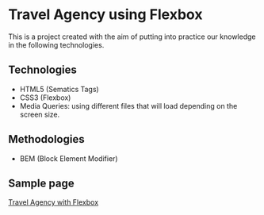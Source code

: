 # Travel Agency using Flexbox
This is a project created with the aim of putting into practice our knowledge in the following technologies.

## Technologies
- HTML5 (Sematics Tags)
- CSS3 (Flexbox)
- Media Queries: using different files that will load depending on the screen size.

## Methodologies
- BEM (Block Element Modifier)

## Sample page
[Travel Agency with Flexbox](https://dparraabad.github.io/travel-agency-flexbox/ "Travel Agency with Flexbox")
